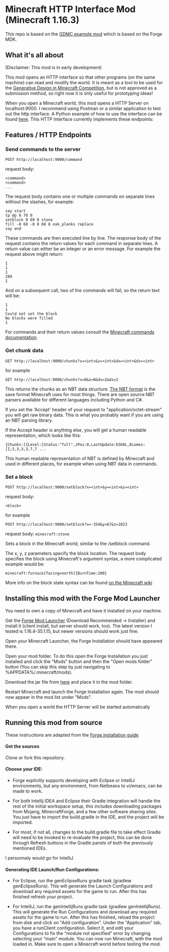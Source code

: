 # Minecraft HTTP Interface Mod (Minecraft 1.16.3)

This repo is based on the [GDMC example mod](https://github.com/Lasbleic/gdmc_java_mod) which is based on the Forge MDK.

## What it's all about

(Disclaimer: This mod is in early development)

This mod opens an HTTP interface so that other programs (on the same machine) can read and modify the world. It is meant as a tool to be used for the [Generative Design in Minecraft Competition](http://gendesignmc.engineering.nyu.edu/), but is not approved as a submission method, so right now it is only useful for prototyping ideas!

When you open a Minecraft world, this mod opens a HTTP Server on localhost:9000. I recommend using Postman or a similar application to test out the http interface. A Python example of how to use the interface can be found [here](https://github.com/nilsgawlik/gdmc_http_client_python). This HTTP Interface currently implements these endpoints:

## Features / HTTP Endpoints

### Send commands to the server

`POST http://localhost:9000/command`

request body: 
```
<command>
<command>
...
```

The request body contains one or multiple commands on separate lines without the slashes, for example:

```
say start
tp @p 0 70 0
setblock 0 69 0 stone
fill -8 68 -8 8 68 8 oak_planks replace
say end
```

These commands are then executed line by line. The response body of the request contains the return values for each command in separate lines. A return value can either be an integer or an error message. For example the request above might return:

```
1
1
1
289
1
```

And on a subsequent call, two of the commands will fail, so the return text will be:

```
1
1
Could not set the block
No blocks were filled
1
```

For commands and their return values consult the [Minecraft commands documentation](https://minecraft.gamepedia.com/Commands#List_and_summary_of_commands).

### Get chunk data

`GET http://localhost:9000/chunks?x=<int>&z=<int>&dx=<int>&dz=<int>`

for example

`GET http://localhost:9000/chunks?x=0&z=0&dx=2&dz=2`

This returns the chunks as an NBT data structure. [The NBT format](https://minecraft.gamepedia.com/NBT_format) is the save format Minecraft uses for most things. There are open source NBT parsers available for different languages including Python and C#.

If you set the 'Accept' header of your request to "application/octet-stream" you will get raw binary data. This is what you probably want if you are using an NBT parsing library.

If the Accept header is anything else, you will get a human readable representation, which looks like this:

```
{Chunks:[{Level:{Status:"full",zPos:0,LastUpdate:6560L,Biomes:[I;3,3,3,3,7,7 ...
```

This human readable representation of NBT is defined by Minecraft and used in different places, for example when using NBT data in commands. 

### Set a block

`POST http://localhost:9000/setblock?x=<int>&y=<int>&z=<int>`

request body: 

`<block>`

for example

`POST http://localhost:9000/setblock?x=-354&y=67&z=1023`

request body: 
`minecraft:stone`

Sets a block in the Minecraft world, similar to the /setblock command. 

The x, y, z parameters specify the block location. 
The request body specifies the block using Minecraft's <block> argument syntax, a more complicated example would be:

`minecraft:furnace[facing=north]{BurnTime:200}`

More info on the block state syntax can be found [on the Minecraft wiki](https://minecraft.gamepedia.com/Commands#.3Cblock.3E)


## Installing this mod with the Forge Mod Launcher

You need to own a copy of Minecraft and have it installed on your machine. 

Get the [Forge Mod Launcher](https://files.minecraftforge.net/) (Download Recommended -> Installer) and install it (client install, but server should work, too). The latest version I tested is 1.16.4-35.1.15, but newer versions should work just fine.

Open your Minecraft Launcher, the Forge Installation should have appeared there.

Open your mod folder. To do this open the Forge Installation you just installed and click the "Mods" button and then the "Open mods folder" button (You can skip this step by just navigating to %APPDATA%/.minecraft/mods).

Download the jar file from [here](https://github.com/nilsgawlik/gdmc_http_interface/releases/tag/v0.2.0alpha) and place it in the mod folder.

Restart Minecraft and launch the Forge Installation again. The mod should now appear in the mod list under "Mods".

When you open a world the HTTP Server will be started automatically

## Running this mod from source

These instructions are adapted from the [Forge installation guide](https://mcforge.readthedocs.io/en/1.14.x/gettingstarted/#getting-started-with-forge)

#### Get the sources

Clone or fork this repository.

#### Choose your IDE:

- Forge explicitly supports developing with Eclipse or IntelliJ environments, but any environment, from Netbeans to vi/emacs, can be made to work.

- For both Intellij IDEA and Eclipse their Gradle integration will handle the rest of the initial workspace setup, this includes downloading packages from Mojang, MinecraftForge, and a few other software sharing sites.
You just have to import the build.gradle in the IDE, and the project will be imported.

- For most, if not all, changes to the build.gradle file to take effect Gradle will need to be invoked to re-evaluate the project, this can be done through Refresh buttons in the Gradle panels of both the previously mentioned IDEs.

I personnaly would go for IntelliJ.

#### Generating IDE Launch/Run Configurations:

- For Eclipse, run the genEclipseRuns gradle task (gradlew genEclipseRuns). This will generate the Launch Configurations and download any required assets for the game to run. After this has finished refresh your project.

- For IntelliJ, run the genIntellijRuns gradle task (gradlew genIntellijRuns). This will generate the Run Configurations and download any required assets for the game to run. After this has finished, reload the project from disk and click on "Add configuration". Under the "Application" tab, you have a runClient configuration. Select it, and edit your Configurations to fix the “module not specified” error by changing selecting your “main” module. You can now run Minecraft, with the mod loaded in. Make sure to open a Minecraft world before testing the mod.
